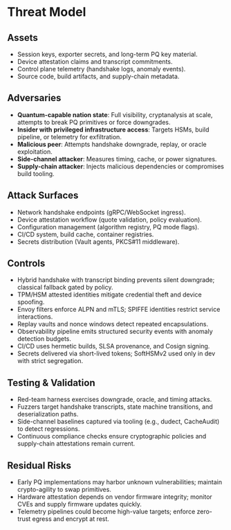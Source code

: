 # Threat Model

## Assets
- Session keys, exporter secrets, and long-term PQ key material.
- Device attestation claims and transcript commitments.
- Control plane telemetry (handshake logs, anomaly events).
- Source code, build artifacts, and supply-chain metadata.

## Adversaries
- **Quantum-capable nation state**: Full visibility, cryptanalysis at scale, attempts to break PQ primitives or force downgrades.
- **Insider with privileged infrastructure access**: Targets HSMs, build pipeline, or telemetry for exfiltration.
- **Malicious peer**: Attempts handshake downgrade, replay, or oracle exploitation.
- **Side-channel attacker**: Measures timing, cache, or power signatures.
- **Supply-chain attacker**: Injects malicious dependencies or compromises build tooling.

## Attack Surfaces
- Network handshake endpoints (gRPC/WebSocket ingress).
- Device attestation workflow (quote validation, policy evaluation).
- Configuration management (algorithm registry, PQ mode flags).
- CI/CD system, build cache, container registries.
- Secrets distribution (Vault agents, PKCS#11 middleware).

## Controls
- Hybrid handshake with transcript binding prevents silent downgrade; classical fallback gated by policy.
- TPM/HSM attested identities mitigate credential theft and device spoofing.
- Envoy filters enforce ALPN and mTLS; SPIFFE identities restrict service interactions.
- Replay vaults and nonce windows detect repeated encapsulations.
- Observability pipeline emits structured security events with anomaly detection budgets.
- CI/CD uses hermetic builds, SLSA provenance, and Cosign signing.
- Secrets delivered via short-lived tokens; SoftHSMv2 used only in dev with strict segregation.

## Testing & Validation
- Red-team harness exercises downgrade, oracle, and timing attacks.
- Fuzzers target handshake transcripts, state machine transitions, and deserialization paths.
- Side-channel baselines captured via tooling (e.g., dudect, CacheAudit) to detect regressions.
- Continuous compliance checks ensure cryptographic policies and supply-chain attestations remain current.

## Residual Risks
- Early PQ implementations may harbor unknown vulnerabilities; maintain crypto-agility to swap primitives.
- Hardware attestation depends on vendor firmware integrity; monitor CVEs and supply firmware updates quickly.
- Telemetry pipelines could become high-value targets; enforce zero-trust egress and encrypt at rest.
